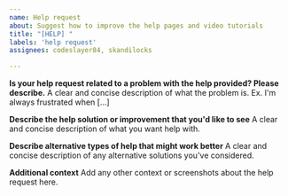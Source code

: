 ```yaml
---
name: Help request
about: Suggest how to improve the help pages and video tutorials
title: "[HELP] "
labels: 'help request'
assignees: codeslayer84, skandilocks

---
```


**Is your help request related to a problem with the help provided? Please describe.**
A clear and concise description of what the problem is. Ex. I'm always frustrated when [...]

**Describe the help solution or improvement that you'd like to see**
A clear and concise description of what you want help with.

**Describe alternative types of help that might work better**
A clear and concise description of any alternative solutions you've considered.

**Additional context**
Add any other context or screenshots about the help request here.
